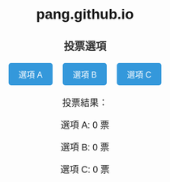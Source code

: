 # pang.github.io
<!DOCTYPE html>
<html lang="en">
<head>
  <meta charset="UTF-8">
  <meta name="viewport" content="width=device-width, initial-scale=1.0">
  <title>Interactive Voting</title>
  <style>
    body {
      font-family: Arial, sans-serif;
      text-align: center;
      margin: 50px;
    }
    h2 {
      color: #333;
    }
    .options {
      display: flex;
      justify-content: center;
      gap: 20px;
      margin-top: 20px;
    }
    .option {
      padding: 10px 20px;
      cursor: pointer;
      background-color: #3498db;
      color: #fff;
      border: none;
      border-radius: 5px;
      font-size: 16px;
    }
    .result {
      margin-top: 20px;
      font-size: 18px;
    }
  </style>
</head>
<body>

  <h2>投票選項</h2>

  <div class="options">
    <button class="option" onclick="vote(0)">選項 A</button>
    <button class="option" onclick="vote(1)">選項 B</button>
    <button class="option" onclick="vote(2)">選項 C</button>
  </div>

  <div class="result">
    <p>投票結果：</p>
    <p id="resultA">選項 A: 0 票</p>
    <p id="resultB">選項 B: 0 票</p>
    <p id="resultC">選項 C: 0 票</p>
  </div>

  <script>
    // 初始化投票數據
    let votes = [0, 0, 0];

    // 投票函數
    function vote(option) {
      votes[option]++;
      updateResults();
    }

    // 更新投票結果
    function updateResults() {
      document.getElementById('resultA').innerText = `選項 A: ${votes[0]} 票`;
      document.getElementById('resultB').innerText = `選項 B: ${votes[1]} 票`;
      document.getElementById('resultC').innerText = `選項 C: ${votes[2]} 票`;
    }
  </script>

</body>
</html>
